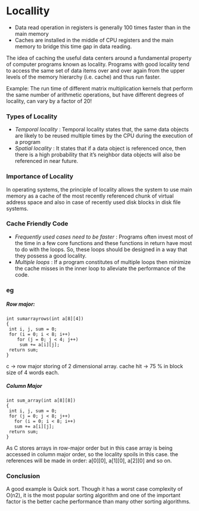 # Locallity

* Data read operation in registers is generally 100 times faster than in the main memory
* Caches are installed in the middle of CPU registers and the main memory to bridge this time gap in data reading. 

The idea of caching the useful data centers around a fundamental property of computer programs known as locality. Programs with good locality tend to access the same set of data items over and over again from the upper levels of the memory hierarchy (i.e. cache) and thus run faster.

Example: The run time of different matrix multiplication kernels that perform the same number of arithmetic operations, but have different degrees of locality, can vary by a factor of 20!

### Types of Locality

* *Temporal locality* : Temporal locality states that, the same data objects are likely to be reused multiple times by the CPU during the execution of a program
* *Spatial locality* : It states that if a data object is referenced once, then there is a high probability that it’s neighbor data objects will also be referenced in near future.

### Importance of Locality

In operating systems, the principle of locality allows the system to use main memory as a cache of the most recently referenced chunk of virtual address space and also in case of recently used disk blocks in disk file systems.

### Cache Friendly Code

* *Frequently used cases need to be faster* : Programs often invest most of the time in a few core functions and these functions in return have most to do with the loops. So, these loops should be designed in a way that they possess a good locality.
* *Multiple loops* : If a program constitutes of multiple loops then minimize the cache misses in the inner loop to alleviate the performance of the code.

### eg

##### Row major:

```
int sumarrayrows(int a[8][4])
{
 int i, j, sum = 0;
 for (i = 0; i < 8; i++)
    for (j = 0; j < 4; j++)
     sum += a[i][j];
 return sum;
}
```
c -> row major storing of 2 dimensional array.
cache hit -> 75 % in  block size of 4 words each.

##### Column Major

```
int sum_array(int a[8][8])
{
 int i, j, sum = 0;
 for (j = 0; j < 8; j++)
   for (i = 0; i < 8; i++)
   sum += a[i][j];
 return sum;
}
```

As C stores arrays in row-major order but in this case array is being accessed in column major order, so the locality spoils in this case. the references will be made in order: a[0][0], a[1][0], a[2][0] and so on.


### Conclusion

A good example is Quick sort. Though it has a worst case complexity of O(n2), it is the most popular sorting algorithm and one of the important factor is the better cache performance than many other sorting algorithms.

